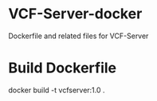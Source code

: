 # VCF-Server-docker
Dockerfile and related files for VCF-Server
# Build Dockerfile
docker build -t vcfserver:1.0 .
